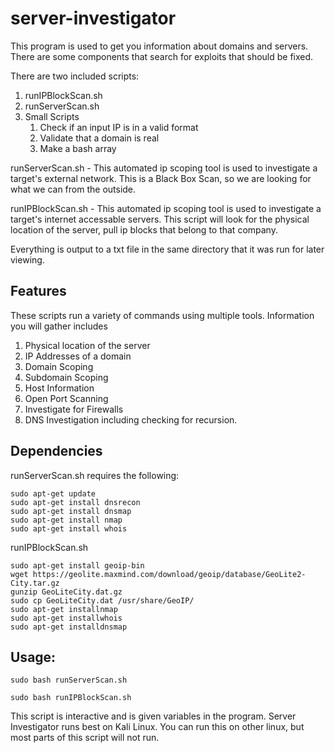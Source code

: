 # server-investigator
This program is used to get you information about domains and servers. There are some components that search for exploits that should be fixed.

There are two included scripts:
1. runIPBlockScan.sh
2. runServerScan.sh
3. Small Scripts
    1. Check if an input IP is in a valid format
    2. Validate that a domain is real
    3. Make a bash array

runServerScan.sh - This automated ip scoping tool is used to investigate a target's external network.
This is a Black Box Scan, so we are looking for what we can from the outside.

runIPBlockScan.sh - This automated ip scoping tool is used to investigate a target's internet accessable servers.
This script will look for the physical location of the server, pull ip blocks that belong to that company. 

Everything is output to a txt file in the same directory that it was run for later viewing.

## Features
These scripts run a variety of commands using multiple tools. Information you will gather includes
1. Physical location of the server
2. IP Addresses of a domain
3. Domain Scoping
4. Subdomain Scoping
5. Host Information
6. Open Port Scanning
7. Investigate for Firewalls
8. DNS Investigation including checking for recursion. 

## Dependencies
runServerScan.sh requires the following:
```
sudo apt-get update
sudo apt-get install dnsrecon
sudo apt-get install dnsmap
sudo apt-get install nmap
sudo apt-get install whois
```

runIPBlockScan.sh
```
sudo apt-get install geoip-bin
wget https://geolite.maxmind.com/download/geoip/database/GeoLite2-City.tar.gz
gunzip GeoLiteCity.dat.gz
sudo cp GeoLiteCity.dat /usr/share/GeoIP/
sudo apt-get installnmap
sudo apt-get installwhois
sudo apt-get installdnsmap
```

## Usage: 
```sudo bash runServerScan.sh```

```sudo bash runIPBlockScan.sh```

This script is interactive and is given variables in the program. 
Server Investigator runs best on Kali Linux. You can run this on other linux, but most parts of this script will not run.



